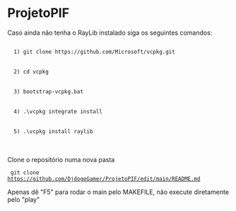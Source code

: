# ProjetoPIF

Caso ainda não tenha o RayLib instalado siga os seguintes comandos:

<code>
  1) git clone https://github.com/Microsoft/vcpkg.git
</code>
<br>
<code>
  2) cd vcpkg
</code>
<br>
<code>
  3) bootstrap-vcpkg.bat
</code>
<br>
<code>
  4) .\vcpkg integrate install
</code>
<br>
<code>
  5) .\vcpkg install raylib  
</code>
<br>
<br>

Clone o repositório numa nova pasta

<code> git clone https://github.com/DjdogeGamer/ProjetoPIF/edit/main/README.md </code>

Apenas dê "F5" para rodar o main pelo MAKEFILE, não execute diretamente pelo "play"
